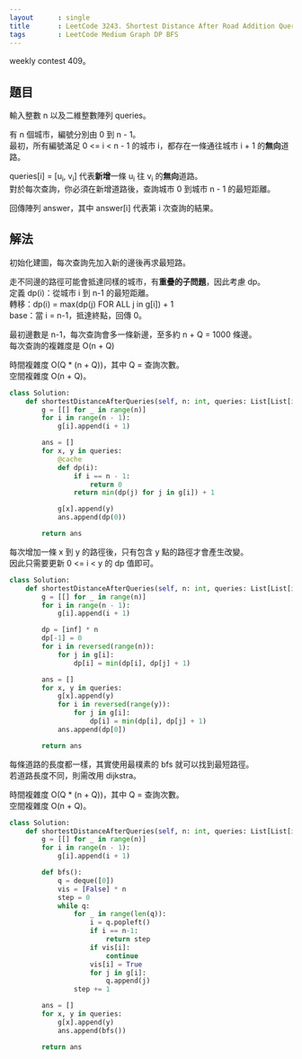 ```yaml
---
layout      : single
title       : LeetCode 3243. Shortest Distance After Road Addition Queries I
tags        : LeetCode Medium Graph DP BFS
---
```

weekly contest 409。  

## 題目

輸入整數 n 以及二維整數陣列 queries。  

有 n 個城市，編號分別由 0 到 n - 1。  
最初，所有編號滿足 0 <= i < n - 1 的城市 i，都存在一條通往城市 i + 1 的**無向**道路。  

queries[i] = [u<sub>i</sub>, v<sub>i</sub>] 代表**新增**一條 u<sub>i</sub> 往 v<sub>i</sub> 的**無向**道路。  
對於每次查詢，你必須在新增道路後，查詢城市 0 到城市 n - 1 的最短距離。  

回傳陣列 answer，其中 answer[i] 代表第 i 次查詢的結果。  

## 解法

初始化建圖，每次查詢先加入新的邊後再求最短路。  

走不同邊的路徑可能會抵達同樣的城市，有**重疊的子問題**，因此考慮 dp。  
定義 dp(i)：從城市 i 到 n-1 的最短距離。  
轉移：dp(i) = max(dp(j) FOR ALL j in g[i]) + 1  
base：當 i = n-1，抵達終點，回傳 0。  

最初邊數是 n-1，每次查詢會多一條新邊，至多約 n + Q = 1000 條邊。  
每次查詢的複雜度是 O(n + Q)

時間複雜度 O(Q \* (n + Q))，其中 Q = 查詢次數。  
空間複雜度 O(n + Q)。  

```python
class Solution:
    def shortestDistanceAfterQueries(self, n: int, queries: List[List[int]]) -> List[int]:
        g = [[] for _ in range(n)]
        for i in range(n - 1):
            g[i].append(i + 1)

        ans = []
        for x, y in queries:
            @cache
            def dp(i):
                if i == n - 1:
                    return 0
                return min(dp(j) for j in g[i]) + 1

            g[x].append(y)
            ans.append(dp(0))

        return ans
```

每次增加一條 x 到 y 的路徑後，只有包含 y 點的路徑才會產生改變。  
因此只需要更新 0 <= i < y 的 dp 值即可。  

```python
class Solution:
    def shortestDistanceAfterQueries(self, n: int, queries: List[List[int]]) -> List[int]:
        g = [[] for _ in range(n)]
        for i in range(n - 1):
            g[i].append(i + 1)

        dp = [inf] * n
        dp[-1] = 0
        for i in reversed(range(n)):
            for j in g[i]:
                dp[i] = min(dp[i], dp[j] + 1)

        ans = []
        for x, y in queries:
            g[x].append(y)
            for i in reversed(range(y)):
                for j in g[i]:
                    dp[i] = min(dp[i], dp[j] + 1)
            ans.append(dp[0])

        return ans
```

每條道路的長度都一樣，其實使用最樸素的 bfs 就可以找到最短路徑。  
若道路長度不同，則需改用 dijkstra。  

時間複雜度 O(Q \* (n + Q))，其中 Q = 查詢次數。  
空間複雜度 O(n + Q)。

```python
class Solution:
    def shortestDistanceAfterQueries(self, n: int, queries: List[List[int]]) -> List[int]:
        g = [[] for _ in range(n)]
        for i in range(n - 1):
            g[i].append(i + 1)

        def bfs():
            q = deque([0])
            vis = [False] * n
            step = 0
            while q:
                for _ in range(len(q)):
                    i = q.popleft()
                    if i == n-1:
                        return step
                    if vis[i]:
                        continue
                    vis[i] = True
                    for j in g[i]:
                        q.append(j)
                step += 1

        ans = []
        for x, y in queries:
            g[x].append(y)
            ans.append(bfs())

        return ans
```
